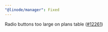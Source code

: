 ```yaml
---
"@linode/manager": Fixed
---
```


Radio buttons too large on plans table ([#12261](https://github.com/linode/manager/pull/12261))
